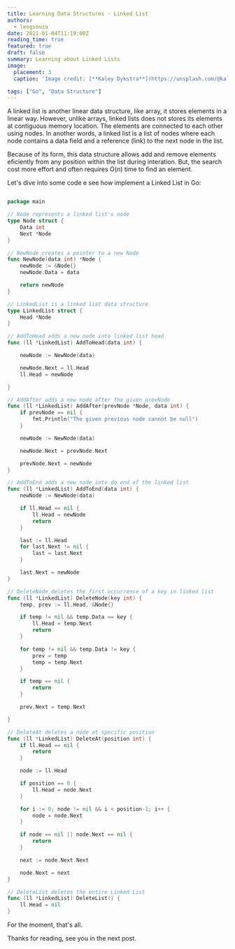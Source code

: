 ```yaml
---
title: Learning Data Structures - Linked List
authors:
  - leogsouza
date: 2021-01-04T11:19:00Z
reading_time: true
featured: true
draft: false
summary: Learning about Linked Lists
image:
  placement: 3
  caption: 'Image credit: [**Kaley Dykstra**](https://unsplash.com/@kaleyloved)'

tags: ["Go", "Data Structure"]
---
```


A linked list is another linear data structure, like array, it stores elements in a linear way. However, unlike arrays, linked lists does not stores its elements at contiguous memory location. The elements are connected to each other using nodes. In another words, a linked list is a list of nodes where each node contains a data field and a reference (link) to the next node in the list.

Because of its form, this data structure allows add and remove elements eficiently from any position within the list during interation. But, the search cost more effort and often requires O(n) time to find an element.

Let's dive into some code e see how implement a Linked List in Go:

~~~go

package main

// Node represents a linked list's node
type Node struct {
	Data int
	Next *Node
}

// NewNode creates a pointer to a new Node
func NewNode(data int) *Node {
	newNode := &Node{}
	newNode.Data = data

	return newNode
}

// LinkedList is a linked list data structure
type LinkedList struct {
	Head *Node
}

// AddToHead adds a new node into linked list head
func (ll *LinkedList) AddToHead(data int) {

	newNode := NewNode(data)

	newNode.Next = ll.Head
	ll.Head = newNode

}

// AddAfter adds a new node after the given prevNode
func (ll *LinkedList) AddAfter(prevNode *Node, data int) {
	if prevNode == nil {
		fmt.Println("The given previous node cannot be null")
	}

	newNode := NewNode(data)

	newNode.Next = prevNode.Next

	prevNode.Next = newNode
}

// AddToEnd adds a new node into do end of the linked list
func (ll *LinkedList) AddToEnd(data int) {
	newNode := NewNode(data)

	if ll.Head == nil {
		ll.Head = newNode
		return
	}

	last := ll.Head
	for last.Next != nil {
		last = last.Next
	}

	last.Next = newNode
}

// DeleteNode deletes the first occurrence of a key in linked list
func (ll *LinkedList) DeleteNode(key int) {
	temp, prev := ll.Head, &Node{}

	if temp != nil && temp.Data == key {
		ll.Head = temp.Next
		return
	}

	for temp != nil && temp.Data != key {
		prev = temp
		temp = temp.Next
	}

	if temp == nil {
		return
	}

	prev.Next = temp.Next

}

// DeleteAt deletes a node at specific position
func (ll *LinkedList) DeleteAt(position int) {
	if ll.Head == nil {
		return
	}

	node := ll.Head

	if position == 0 {
		ll.Head = node.Next
	}

	for i := 0; node != nil && i < position-1; i++ {
		node = node.Next
	}

	if node == nil || node.Next == nil {
		return
	}

	next := node.Next.Next

	node.Next = next
}

// DeleteList deletes the entire Linked List
func (ll *LinkedList) DeleteList() {
	ll.Head = nil
}

~~~

For the moment, that's all.


Thanks for reading, see you in the next post.
